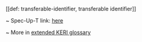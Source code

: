 [[def: transferable-identifier, transferable identifier]]

~ Spec-Up-T link: <a href='https://weboftrust.github.io/WOT-terms/docs/glossary/transferable-identifier'>here</a>

~ More in <a href="https://weboftrust.github.io/WOT-terms/docs/glossary/transferable-identifier">extended KERI glossary</a>
